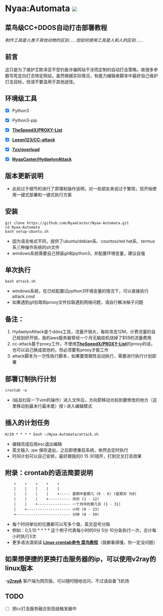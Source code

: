 # Nyaa:Automata ![](https://img.shields.io/github/stars/NyaaCaster/HydaelynAttack?style=social)
## 菜鸟级CC+DDOS自动打击部署教程

*制作工具是人类于其他动物的区别……但如何使用工具是人和人的区别……*

## 前言

这只是为了维护艾欧泽亚不受钓鱼诈骗网站干涉而定制的自动打击策略，故很多参数写死定向打击特定网站，虽然根据实际情况，有能力编辑者脚本中最好自己维护打击目标，但请不要滥用于其他途径。

## 环境级工具

- [x] Python3

- [x] Python3-pip
- [x] [**TheSpeedX/PROXY-List**](https://github.com/TheSpeedX/PROXY-List)

- [x] [**Leeon123/CC-attack**](https://github.com/Leeon123/CC-attack)

- [x] [**7zx/overload**](https://github.com/7zx/overload)

- [x] [**NyaaCaster/HydaelynAttack**](https://github.com/NyaaCaster/HydaelynAttack)


## 版本更新说明
- 此前过于细节的进行了原理和操作说明，对一些朋友来说过于繁琐，现开始使用一键式部署和一键式执行方案

## 安装
```shell
git clone https://github.com/NyaaCaster/Nyaa-Automata.git
cd Nyaa-Automata
bash setup-ubuntu.sh
```

- 因为语言格式不同，提供了ubuntu/debian系、countos/red hat系、termux系三种操作系统的sh文件
- windows系统需要自己预装git和python3，并配置环境变量，建议自强

## 单次执行

```shell
bash attack.sh
```

- windows系统，在已经配置过python3环境变量的情况下，可以直接执行attack.cmd
- 如果遇到git拉取和proxy文件拉取遇到网络问题，请自行解决梯子问题

## 备注：

1. HydaelynAttack是个ddos工具，流量开销大，每轮攻击12M，计费流量的自己规划好开销，我的aws服务器曾经一个月无脑挂机烧掉了$59的流量费用
2. cc-attack基于proxy工作，不使用[**TheSpeedX/PROXY-List**](https://github.com/TheSpeedX/PROXY-List)的proxy的话，也可以自己换成其他的，但必须要有proxy才能工作
3. attack脚本为一次性执行脚本，如果要周期性自动执行，需要进行执行计划部署


## 部署订制执行计划
```shell
crontab -e
```
- (姑且扫盲一下vim的操作）进入文件后，方向箭移动光标到要修改的地方（这里移动到最末行最末尾）按 i 进入编辑模式

## 插入的计划任务
```shell
H/20 * * * * bash ~/Nyaa-Automata/attack.sh
```
- 编辑完成后按esc退出编辑
- 英文输入 :qw 保存退出，之后即使重启系统，依然会定时执行
- 时间计划可以自己安排，最好跟我的0 15 30错开，打到交叉打击效果

## 附录：crontab的语法简要说明
```shell
    *    *    *    *    *
    |    |    |    |    |
    |    |    |    |    +----- 星期中星期几 (0 - 6) (星期天 为0)
    |    |    |    +---------- 月份 (1 - 12) 
    |    |    +--------------- 一个月中的第几天 (1 - 31)
    |    +-------------------- 小时 (0 - 23)
    +------------------------- 分钟 (0 - 59)
```

- 每个时间单位的位置都可以写多个值，英文逗号分隔
- 例如：0,5,10 * * * * 这个例子代表每小时的0分 5分 10分各执行一次，合计每小时执行3次
- 更多语法请阅读 [**Linux crontab命令 菜鸟教程**](https://www.runoob.com/linux/linux-comm-crontab.html)（我都看得懂，你一定没问题）

## 如果想便捷的更换打击服务器的ip，可以使用v2ray的linux版本
-[**v2rayA**](https://v2raya.org/docs/prologue/installation/debian/)
客户端为网页版，可以随时随地访问，不过请自备飞机场

## TODO
- [ ] 把cc打击服务融合到高级触发器中
